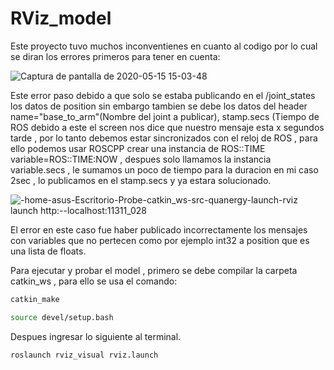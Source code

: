 # RViz_model
Este proyecto tuvo muchos inconventienes en cuanto al codigo por lo cual se diran los errores primeros para tener en cuenta:

![Captura de pantalla de 2020-05-15 15-03-48](https://user-images.githubusercontent.com/59718261/82102904-a3977000-96d6-11ea-8128-f3925ed65e7d.png)

Este error paso debido a que solo se estaba publicando en el /joint_states los datos de position sin embargo tambien se debe los datos del header name="base_to_arm"(Nombre del joint a publicar), stamp.secs (Tiempo de ROS debido a este el screen nos dice que nuestro mensaje esta x segundos tarde , por lo tanto debemos estar sincronizados con el reloj de ROS , para ello podemos usar ROSCPP crear una instancia de ROS::TIME variable=ROS::TIME:NOW , despues solo llamamos la instancia variable.secs , le sumamos un poco de tiempo para la duracion en mi caso 2sec , lo publicamos en el stamp.secs y ya estara solucionado.

![-home-asus-Escritorio-Probe-catkin_ws-src-quanergy-launch-rviz launch http:--localhost:11311_028](https://user-images.githubusercontent.com/59718261/82102914-ad20d800-96d6-11ea-80c0-ceef5e108ca9.png)

El error en este caso fue haber publicado incorrectamente los mensajes con variables que no pertecen como por ejemplo int32 a position que es una lista de floats.

Para ejecutar y probar el model , primero se debe compilar la carpeta catkin_ws , para ello se usa el comando:

```bash
catkin_make
```

```bash
source devel/setup.bash
```
Despues ingresar lo siguiente al terminal.

```bash
roslaunch rviz_visual rviz.launch
```

